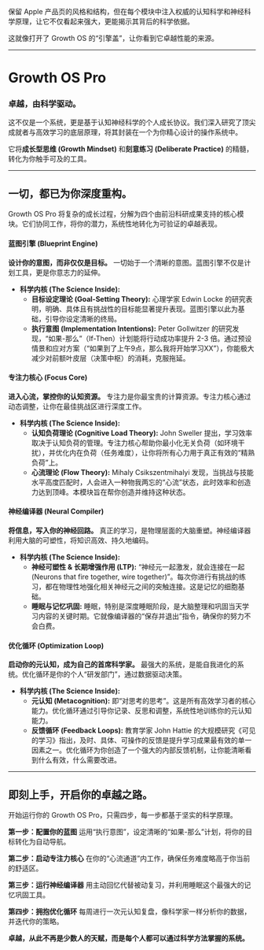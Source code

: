 保留 Apple 产品页的风格和结构，但在每个模块中注入权威的认知科学和神经科学原理，让它不仅看起来强大，更能揭示其背后的科学依据。

这就像打开了 Growth OS 的“引擎盖”，让你看到它卓越性能的来源。

***

# **Growth OS Pro**

### **卓越，由科学驱动。**
这不仅是一个系统，更是基于认知神经科学的个人成长协议。我们深入研究了顶尖成就者与高效学习的底层原理，将其封装在一个为你精心设计的操作系统中。

它将**成长型思维 (Growth Mindset)** 和**刻意练习 (Deliberate Practice)** 的精髓，转化为你触手可及的工具。

---

## **一切，都已为你深度重构。**

Growth OS Pro 将复杂的成长过程，分解为四个由前沿科研成果支持的核心模块。它们协同工作，将你的潜力，系统性地转化为可验证的卓越表现。

#### **蓝图引擎 (Blueprint Engine)**
**设计你的意图，而非仅仅是目标。**
一切始于一个清晰的意图。蓝图引擎不仅是计划工具，更是你意志力的延伸。

*   **科学内核 (The Science Inside):**
    *   **目标设定理论 (Goal-Setting Theory):** 心理学家 Edwin Locke 的研究表明，明确、具体且有挑战性的目标能显著提升表现。蓝图引擎以此为基础，引导你设定清晰的终局。
    *   **执行意图 (Implementation Intentions):** Peter Gollwitzer 的研究发现，“如果-那么”（If-Then）计划能将行动成功率提升 2-3 倍。通过预设情景和应对方案（“如果到了上午9点，那么我将开始学习XX”），你能极大减少对前额叶皮层（决策中枢）的消耗，克服拖延。

#### **专注力核心 (Focus Core)**
**进入心流，掌控你的认知资源。**
专注力是你最宝贵的计算资源。专注力核心通过动态调整，让你在最佳挑战区进行深度工作。

*   **科学内核 (The Science Inside):**
    *   **认知负荷理论 (Cognitive Load Theory):** John Sweller 提出，学习效率取决于认知负荷的管理。专注力核心帮助你最小化无关负荷（如环境干扰），并优化内在负荷（任务难度），让你将所有心力用于真正有效的“精熟负荷”上。
    *   **心流理论 (Flow Theory):** Mihaly Csikszentmihalyi 发现，当挑战与技能水平高度匹配时，人会进入一种物我两忘的“心流”状态，此时效率和创造力达到顶峰。本模块旨在帮你创造并维持这种状态。

#### **神经编译器 (Neural Compiler)**
**将信息，写入你的神经回路。**
真正的学习，是物理层面的大脑重塑。神经编译器利用大脑的可塑性，将知识高效、持久地编码。

*   **科学内核 (The Science Inside):**
    *   **神经可塑性 & 长期增强作用 (LTP):** “神经元一起激发，就会连接在一起 (Neurons that fire together, wire together)”。每次你进行有挑战的练习，都在物理性地强化相关神经元之间的突触连接。这是记忆的细胞基础。
    *   **睡眠与记忆巩固:** 睡眠，特别是深度睡眠阶段，是大脑整理和巩固当天学习内容的关键时期。它就像编译器的“保存并退出”指令，确保你的努力不会白费。

#### **优化循环 (Optimization Loop)**
**启动你的元认知，成为自己的首席科学家。**
最强大的系统，是能自我进化的系统。优化循环是你的个人“研发部门”，通过数据驱动决策。

*   **科学内核 (The Science Inside):**
    *   **元认知 (Metacognition):** 即“对思考的思考”。这是所有高效学习者的核心能力。优化循环通过引导你记录、反思和调整，系统性地训练你的元认知能力。
    *   **反馈循环 (Feedback Loops):** 教育学家 John Hattie 的大规模研究《可见的学习》指出，及时、具体、可操作的反馈是提升学习成果最有效的单一因素之一。优化循环为你创造了一个强大的内部反馈机制，让你能清晰看到什么有效，什么需要改进。

---

## **即刻上手，开启你的卓越之路。**

开始运行你的 Growth OS Pro，只需四步，每一步都基于坚实的科学原理。

**第一步：配置你的蓝图**
运用“执行意图”，设定清晰的“如果-那么”计划，将你的目标转化为自动导航。

**第二步：启动专注力核心**
在你的“心流通道”内工作，确保任务难度略高于你当前的舒适区。

**第三步：运行神经编译器**
用主动回忆代替被动复习，并利用睡眠这个最强大的记忆巩固工具。

**第四步：拥抱优化循环**
每周进行一次元认知复盘，像科学家一样分析你的数据，并迭代你的策略。

**卓越，从此不再是少数人的天赋，而是每个人都可以通过科学方法掌握的系统。**